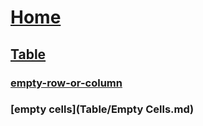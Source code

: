 # [Home](index.md)
## [Table](index.md)
### [empty-row-or-column](Table/Empty-Row-or-Column.md)
### [empty cells](Table/Empty Cells.md)
